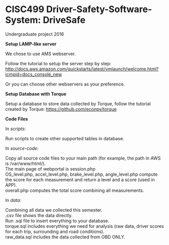 # CISC499 Driver-Safety-Software-System: DriveSafe
Undergraduate project 2016

<b>Setup LAMP-like server</b>

We chose to use AMS webserver.  

Follow the tutorial to setup the server step by step:
http://docs.aws.amazon.com/quickstarts/latest/vmlaunch/welcome.html?icmpid=docs_console_new

Or you can choose other webservers as your preference.

<b>Setup Database with Torque</b>

Setup a database to store data collected by Torque, follow the tutorial created by Torque:
https://github.com/econpy/torque

<b>Code Files</b>

In <i>scripts</i>:
<p>Run scripts to create other supported tables in database.</p>

In <i>source-code</i>:
<p>Copy all source code files to your main path (for example, the path in AWS is /var/www/html/). </br> 
The main page of webportal is session.php</br>
OS_level.php, accel_level.php, brake_level.php, angle_level.php compute the score for each measurement and return a level and a score (used in APP). </br>
overall.php computes the total score combining all measurements.
</p>

In <i>data</i>:
<p>Combining all data we collected this semester. </br>
.csv file shows the data directly. </br>
Run .sql file to insert everything to your database.</br>
torque.sql includes everything we need for analysis (raw data, driver scores for each trip, surrounding and road conditions). </br>
raw_data.sql includes the data collected from OBD ONLY. </p>
